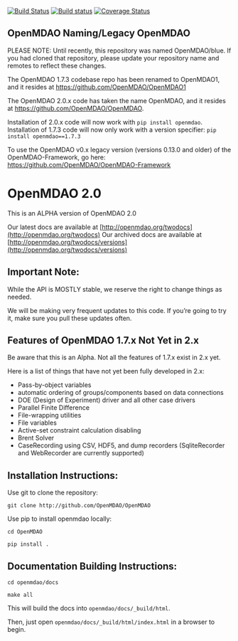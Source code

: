 
[![Build Status](https://travis-ci.org/OpenMDAO/OpenMDAO.svg?branch=master)](https://travis-ci.org/OpenMDAO/OpenMDAO)   [![Build status](https://ci.appveyor.com/api/projects/status/33kct0irhbgcg8m1?svg=true
)](https://ci.appveyor.com/project/OpenMDAO/OpenMDAO/branch/master)  [![Coverage Status](https://coveralls.io/repos/github/OpenMDAO/OpenMDAO/badge.svg?branch=master)](https://coveralls.io/github/OpenMDAO/OpenMDAO?branch=master)




OpenMDAO Naming/Legacy OpenMDAO
-------------------------------

PLEASE NOTE: Until recently, this repository was named OpenMDAO/blue. If you had cloned that repository, please update 
your repository name and remotes to reflect these changes.

The OpenMDAO 1.7.3 codebase repo has been renamed to OpenMDAO1, and it resides 
at https://github.com/OpenMDAO/OpenMDAO1

The OpenMDAO 2.0.x code has taken the name OpenMDAO, 
and it resides at https://github.com/OpenMDAO/OpenMDAO.

Installation of 2.0.x code will now work with `pip install openmdao`.  
Installation of 1.7.3 code will now only work with a version specifier: `pip install openmdao==1.7.3`

To use the OpenMDAO v0.x legacy version
 (versions 0.13.0 and older) of the OpenMDAO-Framework, go here:
https://github.com/OpenMDAO/OpenMDAO-Framework


# OpenMDAO 2.0
This is an ALPHA version of OpenMDAO 2.0

Our latest docs are available at [http://openmdao.org/twodocs](http://openmdao.org/twodocs)
Our archived docs are available at [http://openmdao.org/twodocs/versions](http://openmdao.org/twodocs/versions)



Important Note:
---------------

While the API is MOSTLY stable, we reserve the right to change things as needed.

We will be making very frequent updates to this code. If you’re going to try it,
make sure you pull these updates often.


Features of OpenMDAO 1.7.x Not Yet in 2.x
-----------------------------------------

Be aware that this is an Alpha. 
Not all the features of 1.7.x exist in 2.x yet. 

Here is a list of things that have not yet been fully developed in 2.x:

* Pass-by-object variables
* automatic ordering of groups/components based on data connections
* DOE (Design of Experiment) driver and all other case drivers
* Parallel Finite Difference
* File-wrapping utilities
* File variables
* Active-set constraint calculation disabling
* Brent Solver
* CaseRecording using CSV, HDF5, and dump recorders (SqliteRecorder and WebRecorder are currently supported)

Installation Instructions:
--------------------------

Use git to clone the repository:

`git clone http://github.com/OpenMDAO/OpenMDAO`

Use pip to install openmdao locally:

`cd OpenMDAO`

`pip install .`


Documentation Building Instructions:
------------------------------------

`cd openmdao/docs`

`make all`

This will build the docs into `openmdao/docs/_build/html`.

Then, just open  `openmdao/docs/_build/html/index.html` in a browser to begin.

